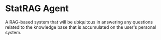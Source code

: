 # StatRAG Agent
A RAG-based system that will be ubiquitous in answering any questions related to the knowledge base that is accumulated on the user's personal system.
